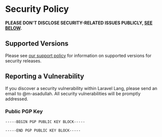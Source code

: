 # Security Policy

**PLEASE DON'T DISCLOSE SECURITY-RELATED ISSUES PUBLICLY, [SEE BELOW](#reporting-a-vulnerability).**

## Supported Versions

Please see [our support policy](https://docsjava.github.io/support-policy.html) for information on supported versions
for security releases.

## Reporting a Vulnerability

If you discover a security vulnerability within Laravel Lang, please send an email to @m-asadullah. All security
vulnerabilities will be promptly addressed.

### Public PGP Key

```
-----BEGIN PGP PUBLIC KEY BLOCK-----

-----END PGP PUBLIC KEY BLOCK-----
```